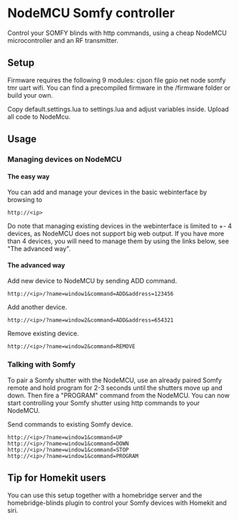 # NodeMCU Somfy controller

Control your SOMFY blinds with http commands, using a cheap NodeMCU microcontroller and an RF transmitter. 

## Setup

Firmware requires the following 9 modules: cjson file gpio net node somfy tmr uart wifi.
You can find a precompiled firmware in the /firmware folder or build your own.

Copy default.settings.lua to settings.lua and adjust variables inside. Upload all code to NodeMcu.

## Usage

### Managing devices on NodeMCU

#### The easy way

You can add and manage your devices in the basic webinterface by browsing to

    http://<ip>
    
Do note that managing existing devices in the webinterface is limited to +- 4 devices,
as NodeMCU does not support big web output. If you have more than 4 devices, 
you will need to manage them by using the links below, see "The advanced way".  

#### The advanced way
Add new device to NodeMCU by sending ADD command.

    http://<ip>/?name=window1&command=ADD&address=123456

Add another device.

    http://<ip>/?name=window2&command=ADD&address=654321
    
Remove existing device.

    http://<ip>/?name=window2&command=REMOVE
    
### Talking with Somfy
    
To pair a Somfy shutter with the NodeMCU, use an already paired Somfy remote and hold program for 2-3 seconds until the shutters move up and down. Then fire a "PROGRAM" command from the NodeMCU.  You can now start controlling your Somfy shutter using http commands to your NodeMCU.

Send commands to existing Somfy device.

    http://<ip>/?name=window1&command=UP
    http://<ip>/?name=window1&command=DOWN
    http://<ip>/?name=window1&command=STOP
    http://<ip>/?name=window1&command=PROGRAM
    

## Tip for Homekit users

You can use this setup together with a homebridge server and the homebridge-blinds plugin to control your Somfy devices with Homekit and siri.
